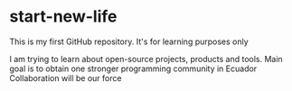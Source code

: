 # start-new-life
This is my first GitHub repository.    It's for learning purposes only

I am trying to learn about open-source projects, products and tools.
Main goal is to obtain one stronger programming community in Ecuador
Collaboration will be our force
